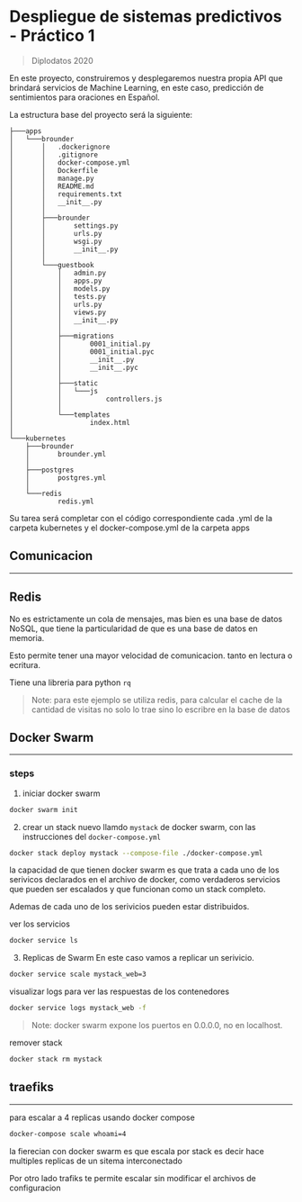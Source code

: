# Despliegue de sistemas predictivos - Práctico 1
> Diplodatos 2020

En este proyecto, construiremos y desplegaremos nuestra propia API que brindará servicios de Machine Learning, en este caso, predicción de sentimientos para oraciones en Español.

La estructura base del proyecto será la siguiente:

```
├───apps
│   └───brounder
│       │   .dockerignore
│       │   .gitignore
│       │   docker-compose.yml
│       │   Dockerfile
│       │   manage.py
│       │   README.md
│       │   requirements.txt
│       │   __init__.py
│       │
│       ├───brounder
│       │       settings.py
│       │       urls.py
│       │       wsgi.py
│       │       __init__.py
│       │
│       └───guestbook
│           │   admin.py
│           │   apps.py
│           │   models.py
│           │   tests.py
│           │   urls.py
│           │   views.py
│           │   __init__.py
│           │
│           ├───migrations
│           │       0001_initial.py
│           │       0001_initial.pyc
│           │       __init__.py
│           │       __init__.pyc
│           │
│           ├───static
│           │   └───js
│           │           controllers.js
│           │
│           └───templates
│                   index.html
│
└───kubernetes
    ├───brounder
    │       brounder.yml
    │
    ├───postgres
    │       postgres.yml
    │
    └───redis
            redis.yml
```

Su tarea será completar con el código correspondiente cada .yml de la carpeta
kubernetes y el docker-compose.yml de la carpeta apps

## Comunicacion
---
## Redis
No es estrictamente un cola de mensajes, mas bien es una base de datos NoSQL,
que tiene la particularidad de que es una base de datos en memoria.

Esto permite tener una mayor velocidad de comunicacion. tanto en lectura o
ecritura.

Tiene una libreria para python `rq`

> Note: para este ejemplo se utiliza redis, para calcular el cache de la
> cantidad de visitas no solo lo trae sino lo escribre en la base de datos

## Docker Swarm
---
### steps

1. iniciar docker swarm
```sh
docker swarm init
```
2. crear un stack nuevo llamdo `mystack` de docker swarm, con las instrucciones
   del `docker-compose.yml`

```sh
docker stack deploy mystack --compose-file ./docker-compose.yml
```
la capacidad de que tienen docker swarm es que trata a cada uno de los serivicos
declarados en el archivo de docker, como verdaderos servicios que pueden ser escalados
y que funcionan como un stack completo.

Ademas de cada uno de los serivicios pueden estar distribuidos.

ver los servicios

```sh
docker service ls
```

3. Replicas de Swarm
En este caso vamos a replicar un serivicio.

```sh
docker service scale mystack_web=3
```

visualizar logs para ver las respuestas de los contenedores
```sh
docker service logs mystack_web -f
```
> Note: docker swarm expone los puertos en 0.0.0.0, no en localhost.

remover stack

```sh
docker stack rm mystack
```

## traefiks
---

para escalar a 4 replicas usando docker compose
```sh
docker-compose scale whoami=4
```

la fierecian con docker swarm es que escala por stack es decir hace multiples
replicas de un sitema interconectado

Por otro lado trafiks te permite escalar sin modificar el archivos de
configuracion
